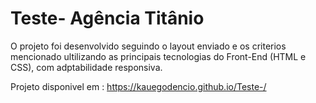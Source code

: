 # Teste- Agência Titânio

O projeto foi desenvolvido seguindo o layout enviado e os criterios mencionado ultilizando as principais tecnologias do Front-End (HTML e CSS), com adptabilidade responsiva.

Projeto disponivel em : https://kauegodencio.github.io/Teste-/
